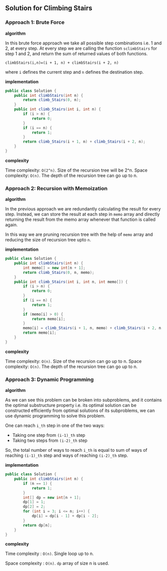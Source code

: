 ## Solution for Climbing Stairs


### Approach 1: Brute Force

**algorithm**

In this brute force approach we take all possible step combinations i.e. 1 and 2, at every step. At every step we are calling the function `sclimbStairs` for step 1 and 2, and return the sum of returned values of both functions.

`climbStairs(i,n)=(i + 1, n) + climbStairs(i + 2, n)`

where `i` defines the current step and `n` defines the destination step.

**implementation**

```java
public class Solution {
    public int climbStairs(int n) {
        return climb_Stairs(0, n);
    }
    public int climb_Stairs(int i, int n) {
        if (i > n) {
            return 0;
        }
        if (i == n) {
            return 1;
        }
        return climb_Stairs(i + 1, n) + climb_Stairs(i + 2, n);
    }
}
```

**complexity**

Time complexity: `O(2^n)`. Size of the recursion tree will be 2^n.
Space complexity: `O(n)`. The depth of the recursion tree can go up to n.

### Approach 2: Recursion with Memoization

**algorithm**

In the previous approach we are redundantly calculating the result for every step. Instead, we can store the result at each step in `memo` array and directly returning the result from the memo array whenever that function is called again.

In this way we are pruning recursion tree with the help of `memo` array and reducing the size of recursion tree upto `n`.

**implementation**

```java
public class Solution {
    public int climbStairs(int n) {
        int memo[] = new int[n + 1];
        return climb_Stairs(0, n, memo);
    }
    public int climb_Stairs(int i, int n, int memo[]) {
        if (i > n) {
            return 0;
        }
        if (i == n) {
            return 1;
        }
        if (memo[i] > 0) {
            return memo[i];
        }
        memo[i] = climb_Stairs(i + 1, n, memo) + climb_Stairs(i + 2, n, memo);
        return memo[i];
    }
}
```

**complexity**

Time complexity: `O(n)`. Size of the recursion can go up to n.
Space complexity: `O(n)`. The depth of the recursion tree can go up to n.


### Approach 3: Dynamic Programming

**algorithm**

As we can see this problem can be broken into subproblems, and it contains the optimal substructure property i.e. its optimal solution can be constructed efficiently from optimal solutions of its subproblems, we can use dynamic programming to solve this problem.

One can reach `i_th` step in one of the two ways:
- Taking one step from `(i-1)_th` step
- Taking two steps from `(i-2)_th` step

So, the total number of ways to reach `i_th` is equal to sum of ways of reaching `(i-1)_th` step and ways of reaching `(i-2)_th` step.

**implementation**

```java
public class Solution {
    public int climbStairs(int n) {
        if (n == 1) {
            return 1;
        }
        int[] dp = new int[n + 1];
        dp[1] = 1;
        dp[2] = 2;
        for (int i = 3; i <= n; i++) {
            dp[i] = dp[i - 1] + dp[i - 2];
        }
        return dp[n];
    }
}
```

**complexity**

Time complexity : `O(n)`. Single loop up to n.

Space complexity : `O(n)`. `dp` array of size n is used.
